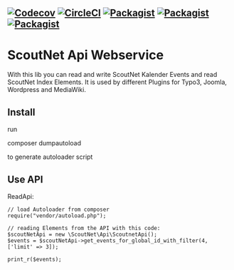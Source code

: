 [![Codecov](https://img.shields.io/codecov/c/github/scoutnet/plugins.sn_webservice.svg)]()
[![CircleCI](https://img.shields.io/circleci/project/github/scoutnet/plugins.sn_webservice.svg)]()
[![Packagist](https://img.shields.io/packagist/v/scoutnet/sn-webservice.svg)](https://packagist.org/packages/scoutnet/sn-webservice)
[![Packagist](https://img.shields.io/packagist/dt/scoutnet/sn-webservice.svg?label=packagist%20downloads)](https://packagist.org/packages/scoutnet/sn-webservice)
[![Packagist](https://img.shields.io/packagist/l/scoutnet/sn-webservice.svg)](https://packagist.org/packages/scoutnet/sn-webservice)
---

ScoutNet Api Webservice
=======================

With this lib you can read and write ScoutNet Kalender Events and read ScoutNet Index Elements. It is used by different Plugins for Typo3, Joomla, Wordpress and MediaWiki.

Install
-------

run 

 composer dumpautoload

to generate autoloader script

Use API
-------

ReadApi:

    // load Autoloader from composer
    require("vendor/autoload.php");

    // reading Elements from the API with this code:
    $scoutNetApi = new \ScoutNet\Api\ScoutnetApi();
    $events = $scoutNetApi->get_events_for_global_id_with_filter(4, ['limit' => 3]);

    print_r($events);
